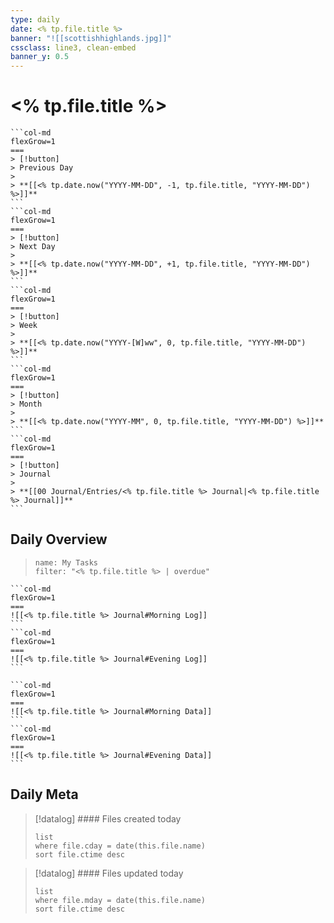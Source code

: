 ```yaml
---
type: daily
date: <% tp.file.title %>
banner: "![[scottishhighlands.jpg]]"
cssclass: line3, clean-embed
banner_y: 0.5
---
```

# <% tp.file.title %>

````col
```col-md
flexGrow=1
===
> [!button]
> Previous Day 
> 
> **[[<% tp.date.now("YYYY-MM-DD", -1, tp.file.title, "YYYY-MM-DD") %>]]**
```
```col-md
flexGrow=1
===
> [!button]
> Next Day 
> 
> **[[<% tp.date.now("YYYY-MM-DD", +1, tp.file.title, "YYYY-MM-DD") %>]]**
```
```col-md
flexGrow=1
===
> [!button]
> Week
> 
> **[[<% tp.date.now("YYYY-[W]ww", 0, tp.file.title, "YYYY-MM-DD") %>]]**
```
```col-md
flexGrow=1
===
> [!button]
> Month 
> 
> **[[<% tp.date.now("YYYY-MM", 0, tp.file.title, "YYYY-MM-DD") %>]]**
```
```col-md
flexGrow=1
===
> [!button]
> Journal
> 
> **[[00 Journal/Entries/<% tp.file.title %> Journal|<% tp.file.title %> Journal]]**
```
````

## Daily Overview

> ```todoist
> name: My Tasks 
> filter: "<% tp.file.title %> | overdue" 
> ``` 

````col
```col-md
flexGrow=1
===
![[<% tp.file.title %> Journal#Morning Log]]
```
```col-md
flexGrow=1
===
![[<% tp.file.title %> Journal#Evening Log]]
```
````

````col
```col-md
flexGrow=1
===
![[<% tp.file.title %> Journal#Morning Data]]
```
```col-md
flexGrow=1
===
![[<% tp.file.title %> Journal#Evening Data]]
```
````

## Daily Meta

> [!datalog] #### Files created today
> ```dataview
> list
> where file.cday = date(this.file.name)
> sort file.ctime desc
> ```

> [!datalog] #### Files updated today
> ```dataview
> list
> where file.mday = date(this.file.name)
> sort file.ctime desc
> ```





